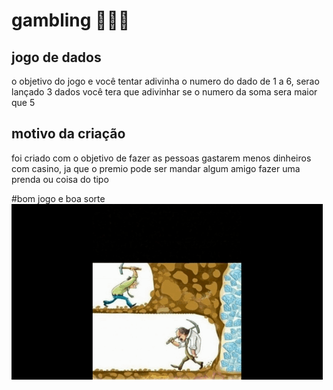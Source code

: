 # gambling 🎲🎲🎲

## jogo de dados

 o objetivo do jogo e você tentar adivinha o numero do dado de 1 a 6, serao lançado 3 dados você tera que adivinhar se o numero da soma sera maior que 5

## motivo da criação
 
 foi criado com o objetivo de fazer as pessoas gastarem menos dinheiros com casino, ja que o premio pode ser mandar algum amigo fazer uma prenda ou coisa do tipo

 #bom jogo e boa sorte
 ![alt text](image.png)